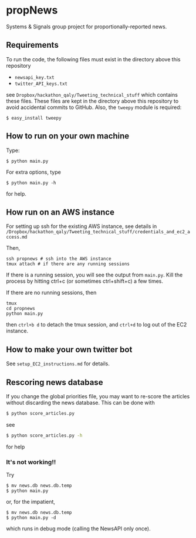 # propNews

Systems &amp; Signals group project for proportionally-reported news.

## Requirements

To run the code, the following files must exist in the directory above this
repository

- `newsapi_key.txt`
- `twitter_API_keys.txt`

see `Dropbox/hackathon_qaly/Tweeting_technical_stuff` which contains these
files. These files are kept in the directory above this repository to avoid accidental
commits to GitHub. Also, the `tweepy` module is required:
```
$ easy_install tweepy
```

## How to run on your own machine

Type:
```
$ python main.py
```

For extra options, type
```
$ python main.py -h
```
for help.

## How run on an AWS instance

For setting up ssh for the existing AWS instance, see details in
`/Dropbox/hackathon_qaly/Tweeting_technical_stuff/credentials_and_ec2_access.md`

Then,

```
ssh propnews # ssh into the AWS instance
tmux attach # if there are any running sessions
```
If there is a running session, you will see the output from `main.py`. Kill the
process by hitting ctrl+c (or sometimes ctrl+shift+c) a few times.

If there are no running sessions, then
```
tmux
cd propnews
python main.py
```
then `ctrl+b d` to detach the tmux session, and `ctrl+d` to log out of the EC2
instance.

## How to make your own twitter bot

See `setup_EC2_instructions.md` for details.

## Rescoring news database
If you change the global priorities file, you may want to re-score the articles without discarding the news database. This can be done with
```bash
$ python score_articles.py
```
see
```bash
$ python score_articles.py -h
```
for help

### It's not working!!

Try
```
$ mv news.db news.db.temp
$ python main.py
```
or, for the impatient,
```
$ mv news.db news.db.temp
$ python main.py -d
```
which runs in debug mode (calling the NewsAPI only once).
